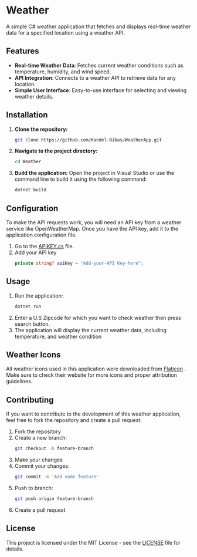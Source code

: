 # Weather

A simple C# weather application that fetches and displays real-time weather data for a specified location using a weather API.

## Features

- **Real-time Weather Data**: Fetches current weather conditions such as temperature, humidity, and wind speed.
- **API Integration**: Connects to a weather API to retrieve data for any location.
- **Simple User Interface**: Easy-to-use interface for selecting and viewing weather details.

## Installation

1. **Clone the repository:**
   ```bash
   git clone https://github.com/Kandel-Bibas/WeatherApp.git
2. **Navigate to the project directory:**
   ```bash
   cd Weather
3. **Build the application:** Open the project in Visual Studio or use the command line to build it using the following command:
   ```bash
   dotnet build
   
## Configuration
  To make the API requests work, you will need an API key from a weather service like OpenWeatherMap. Once you have the API key, add it to the application configuration file.
1. Go to the [APIKEY.cs](APIKEY.cs) file. 
2. Add your API key
   ```C#
   private string? apiKey = "Add-your-API Key-here";

## Usage
1. Run the application:
   ```bash
   dotnet run
2. Enter a U.S Zipcode for which you want to check weather then press search button.
3. The application will display the current weather data, including temperature, and weather condition

## Weather Icons
All weather icons used in this application were downloaded from [Flaticon](https://www.flaticon.com/) . Make sure to check their website for more icons and proper attribution guidelines.

## Contributing
If you want to contribute to the development of this weather application, feel free to fork the repository and create a pull request.
1. Fork the repository
2. Create a new branch:
   ```bash
   git checkout -b feature-branch
3. Make your changes
4. Commit your changes:
   ```bash
   git commit -m 'Add some feature'
5. Push to branch:
   ```bash
   git push origin feature-branch
6. Create a pull request

## License
This project is licensed under the MIT License - see the [LICENSE](LICENSE) file for details.


